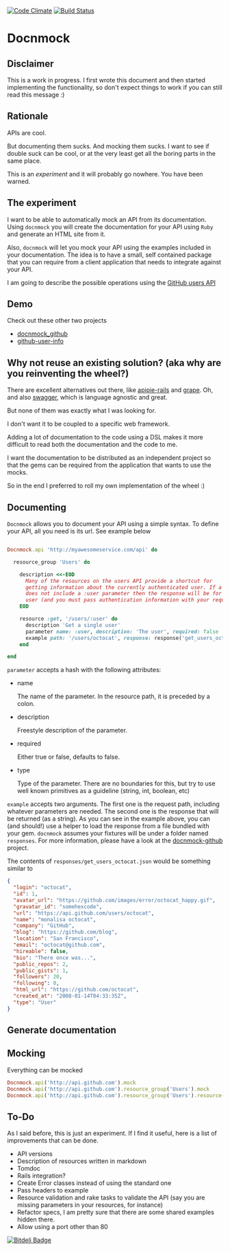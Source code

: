 [![Code
Climate](https://codeclimate.com/github/antonio/docnmock.png)](https://codeclimate.com/github/antonio/docnmock)
[![Build Status](https://travis-ci.org/antonio/docnmock.png?branch=master)](https://travis-ci.org/antonio/docnmock)

# Docnmock

## Disclaimer

This is a work in progress. I first wrote this document and then started
implementing the functionality, so don't expect things to work if you can still
read this message :)

## Rationale

APIs are cool.

But documenting them sucks. And mocking them sucks. I want to see if double suck
can be cool, or at the very least get all the boring parts in the same place.

This is an *experiment* and it will probably go nowhere. You have been warned.

## The experiment

I want to be able to automatically mock an API from its documentation. Using
`docnmock` you will create the documentation for your API using `Ruby` and
generate an HTML site from it.

Also, `docnmock` will let you mock your API using the examples included in your
documentation. The idea is to have a small, self contained package that you can
require from a client application that needs to integrate against your API.

I am going to describe the possible operations using the [GitHub users
API](http://developer.github.com/v3/users/)

## Demo

Check out these other two projects

* [docnmock_github](https://github.com/antonio/docnmock_github)
* [github-user-info](https://github.com/antonio/github-user-info)

## Why not reuse an existing solution? (aka why are you reinventing the wheel?)

There are excellent alternatives out there, like
[apipie-rails](https://github.com/Pajk/apipie-rails://github.com/Pajk/apipie-rails)
and [grape](https://github.com/intridea/grape). Oh, and also
[swagger](https://developers.helloreverb.com/swagger), which is language
agnostic and great.

But none of them was exactly what I was looking for.

I don't want it to be coupled to a specific web framework.

Adding a lot of documentation to the code using a DSL makes it more difficult to
read both the documentation and the code to me.

I want the documentation to be distributed as an independent project so that the
gems can be required from the application that wants to use the mocks.

So in the end I preferred to roll my own implementation of the wheel :)

## Documenting

`Docnmock` allows you to document your API using a simple syntax. To define your
API, all you need is its url. See example below

```ruby

Docnmock.api 'http://myawesomeservice.com/api' do

  resource_group 'Users' do

    description <<-EOD
      Many of the resources on the users API provide a shortcut for
      getting information about the currently authenticated user. If a request URL
      does not include a :user parameter then the response will be for the logged in
      user (and you must pass authentication information with your request).
    EOD

    resource :get, '/users/:user' do
      description 'Get a single user'
      parameter name: :user, description: 'The user', required: false
      example path: '/users/octocat', response: response('get_users_octocat.json')
    end

end

```

`parameter` accepts a hash with the following attributes:

* name

  The name of the parameter. In the resource path, it is preceded by a colon.

* description

  Freestyle description of the parameter.

* required

  Either true or false, defaults to false.

* type

  Type of the parameter. There are no boundaries for this, but try to use well
  known primitives as a guideline (string, int, boolean, etc)

`example` accepts two arguments. The first one is the request path, including
whatever parameters are needed. The second one is the response that will be
returned (as a string). As you can see in the example above, you can (and
should!) use a helper to load the response from a file bundled with your gem.
`docnmock` assumes your fixtures will be under a folder named `responses`. For
more information, please have a look at the
[docnmock-github](https://github.com/antonio/docnmock-github) project.

The contents of `responses/get_users_octocat.json` would be something similar to

```json
{
  "login": "octocat",
  "id": 1,
  "avatar_url": "https://github.com/images/error/octocat_happy.gif",
  "gravatar_id": "somehexcode",
  "url": "https://api.github.com/users/octocat",
  "name": "monalisa octocat",
  "company": "GitHub",
  "blog": "https://github.com/blog",
  "location": "San Francisco",
  "email": "octocat@github.com",
  "hireable": false,
  "bio": "There once was...",
  "public_repos": 2,
  "public_gists": 1,
  "followers": 20,
  "following": 0,
  "html_url": "https://github.com/octocat",
  "created_at": "2008-01-14T04:33:35Z",
  "type": "User"
}
```

## Generate documentation

## Mocking

Everything can be mocked

```ruby
Docnmock.api('http://api.github.com').mock
Docnmock.api('http://api.github.com').resource_group('Users').mock
Docnmock.api('http://api.github.com').resource_group('Users').resource(:get, '/users/:user').mock
```

## To-Do

As I said before, this is just an experiment. If I find it useful, here is
a list of improvements that can be done.

* API versions
* Description of resources written in markdown
* Tomdoc
* Rails integration?
* Create Error classes instead of using the standard one
* Pass headers to example
* Resource validation and rake tasks to validate the API (say you are missing parameters in your
  resources, for instance)
* Refactor specs, I am pretty sure that there are some shared examples hidden
  there.
* Allow using a port other than 80


[![Bitdeli Badge](https://d2weczhvl823v0.cloudfront.net/antonio/docnmock/trend.png)](https://bitdeli.com/free "Bitdeli Badge")

